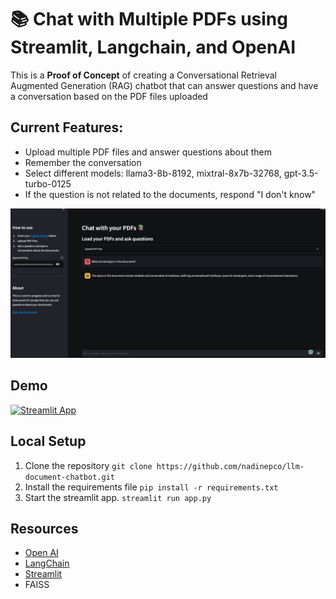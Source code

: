 # 📚 Chat with Multiple PDFs using Streamlit, Langchain, and OpenAI
This is a **Proof of Concept** of creating a Conversational Retrieval Augmented Generation (RAG) chatbot that can answer questions and have a conversation based on the PDF files uploaded

## Current Features:
- Upload multiple PDF files and answer questions about them
- Remember the conversation
- Select different models: llama3-8b-8192, mixtral-8x7b-32768, gpt-3.5-turbo-0125
- If the question is not related to the documents, respond "I don't know"

![chatbot](/images/chatbot_pdf.png)

## Demo
[![Streamlit App](https://static.streamlit.io/badges/streamlit_badge_black_white.svg)](https://llm-document-chatbot.streamlit.app/)


## Local Setup
1. Clone the repository
    `git clone https://github.com/nadinepco/llm-document-chatbot.git`
2. Install the requirements file
    `pip install -r requirements.txt`
3. Start the streamlit app.
    `streamlit run app.py`

## Resources
- [Open AI](https://openai.com/)
- [LangChain](https://langchain.readthedocs.io/en/latest/index.html)
- [Streamlit](https://streamlit.io/)
- FAISS
